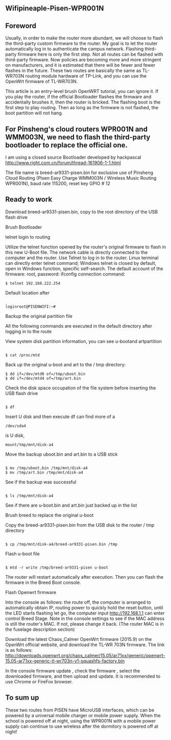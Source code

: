 ## Wifipineaple-Pisen-WPR001N
## Foreword

Usually, in order to make the router more abundant, we will choose to flash the third-party custom firmware to the router. 
My goal is to let the router automatically log in to authenticate the campus network. Flashing third-party firmware here is only the first step. 
Not all routes can be flashed with third-party firmware. Now policies are becoming more and more stringent on manufacturers, and it is estimated that there will be fewer and fewer flashes in the future. 
These two routes are basically the same as TL-WR703N routing module hardware of TP-Link, and you can use the OpenWrt firmware of TL-WR703N.

This article is an entry-level brush OpenWRT tutorial, you can ignore it. 
If you play the router, if the official Bootloader flashes the firmware and accidentally brushes it, then the router is bricked. The 
flashing boot is the first step to play routing. Then as long as the firmware is not flashed, the boot partition will not hang.

## For Pinsheng's cloud routers WPR001N and WMM003N, we need to flash the third-party bootloader to replace the official one.

I am using a closed source Bootloader developed by hackpascal 
http://www.right.com.cn/forum/thread-161906-1-1.html

The file name is breed-ar9331-pisen.bin 
for exclusive use of Pinsheng Cloud Routing (Pisen Easy Charge WMM003N / Wireless Music Routing WPR001N), baud rate 115200, reset key GPIO # 12

## Ready to work

Download breed-ar9331-pisen.bin, copy to the root directory of the USB flash drive

Brush Bootloader

telnet login to routing

Utilize the telnet function opened by the router's original firmware to flash in this new U-Boot file. The network cable is directly connected to the computer and the router. Use Telnet to log in to the router. 
Linux terminal can directly enter telnet command; 
Windows telnet is closed by default, open in Windows function, specific self-search. 
The default account of the firmware: root, password: ifconfig 
connection command:

```
$ telnet 192.168.222.254
```

Default location after

```

loginroot@PISENWIFI:~#

```

Backup the original partition file

All the following commands are executed in the default directory after logging in to the route

View system disk partition information, you can see u-bootand artpartition

```

$ cat /proc/mtd

```

Back up the original u-boot and art to the / tmp directory:

```
$ dd if=/dev/mtd0 of=/tmp/uboot.bin
$ dd if=/dev/mtd4 of=/tmp/art.bin

```
Check the disk space occupation of the file system before inserting the USB flash drive

```

$ df

```

Insert U disk and then execute df
can find more of a 

```
/dev/sda4
```
is U disk,
```
mount/tmp/mnt/disk-a4
```

Move the backup uboot.bin and art.bin to a USB stick

```

$ mv /tmp/uboot.bin /tmp/mnt/disk-a4
$ mv /tmp/art.bin /tmp/mnt/disk-a4

```

See if the backup was successful

```

$ ls /tmp/mnt/disk-a4

```

See if there are u-boot.bin and art.bin just backed up in the list

Brush breed to replace the original u-boot

Copy the breed-ar9331-pisen.bin from the USB disk to the router / tmp directory

```

$ cp /tmp/mnt/disk-a4/breed-ar9331-pisen.bin /tmp

```

Flash u-boot file

```

$ mtd -r write /tmp/breed-ar9331-pisen u-boot

```

The router will restart automatically after execution. 
Then you can flash the firmware in the Breed Boot console.

Flash Openwrt firmware

Into the console as follows: 
the route off, the computer is arranged to automatically obtain IP, routing power to quickly hold the reset button, until the LED starts flashing let go, the computer input http://192.168.1.1
can enter control Breed Stage. 
Note in the console settings to see if the MAC address is still the router's MAC. If not, please change it back. (The router MAC is in the fuselage description section)

Download the latest Chaos_Calmer OpenWrt firmware (2015.9) on the OpenWrt official website, and download the TL-WR 703N firmware. The link is as follows: 
http://downloads.openwrt.org/chaos_calmer/15.05/ar71xx/generic/openwrt-15.05-ar71xx-generic-tl-wr703n-v1-squashfs-factory.bin

In the console firmware update , check the firmware , select the downloaded firmware, and then upload and update. It is recommended to use Chrome or FireFox browser.

## To sum up

These two routes from PISEN have MicroUSB interfaces, which can be powered by a universal mobile charger or mobile power supply. 
When the school is powered off at night, using the WPR001N with a mobile power supply can continue to use wireless after the dormitory is powered off at night!
